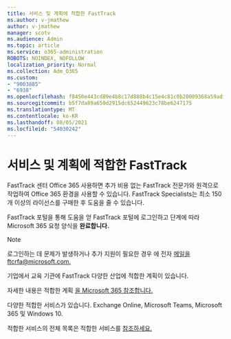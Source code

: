 ```yaml
---
title: 서비스 및 계획에 적합한 FastTrack
ms.author: v-jmathew
author: v-jmathew
manager: scotv
ms.audience: Admin
ms.topic: article
ms.service: o365-administration
ROBOTS: NOINDEX, NOFOLLOW
localization_priority: Normal
ms.collection: Adm_O365
ms.custom:
- "9003885"
- "6938"
ms.openlocfilehash: f8450e443cd89e4b8c17d888b4c15e4c81c0b20009368a59adf0cd38f110c1f3
ms.sourcegitcommit: b5f7da89a650d2915dc652449623c78be6247175
ms.translationtype: MT
ms.contentlocale: ko-KR
ms.lasthandoff: 08/05/2021
ms.locfileid: "54030242"
---
```

# <a name="eligible-services-and-plans-for-fasttrack"></a>서비스 및 계획에 적합한 FastTrack

FastTrack 센터 Office 365 사용하면 추가 비용 없는 FastTrack 전문가와 원격으로 작업하여 Office 365 환경을 사용할 수 있습니다. FastTrack Specialists는 최소 150개 이상의 라이선스를 구매한 후 도움을 줄 수 있습니다.

FastTrack 포털을 통해 도움을 얻 FastTrack 포털에 [](https://go.microsoft.com/fwlink/?linkid=2125443) 로그인하고 단계에 따라 Microsoft 365 요청 양식을 **완료합니다.**

> [!NOTE]
> 로그인하는 데 문제가 발생하거나 추가 지원이 필요한 경우 에 전자 [메일을 ftcrfa@microsoft.com.](mailto:ftcrfa@microsoft.com)

기업에서 교육 기관에 FastTrack 다양한 산업에 적합한 계획이 있습니다.

자세한 내용은 적합한 계획 [을 Microsoft 365 참조합니다.](https://go.microsoft.com/fwlink/?linkid=2125459)

다양한 적합한 서비스가 있습니다. Exchange Online, Microsoft Teams, Microsoft 365 및 Windows 10.

적합한 서비스의 전체 목록은 적합한 서비스를 [참조하세요.](https://go.microsoft.com/fwlink/?linkid=2125636)
